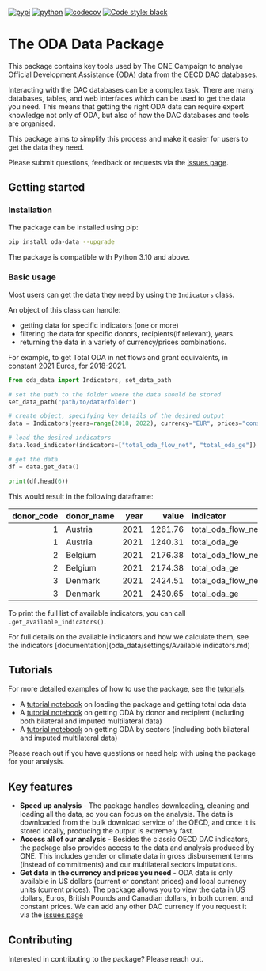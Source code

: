 [![pypi](https://img.shields.io/pypi/v/oda_data.svg)](https://pypi.org/project/oda_data/)
[![python](https://img.shields.io/pypi/pyversions/oda_data.svg)](https://pypi.org/project/oda_data/)
[![codecov](https://codecov.io/gh/ONEcampaign/oda_data_package/branch/main/graph/badge.svg?token=G8N8BWWPL8)](https://codecov.io/gh/ONEcampaign/oda_data_package)
[![Code style: black](https://img.shields.io/badge/code%20style-black-000000.svg)](https://github.com/psf/black)

# The ODA Data Package
This package contains key tools used by The ONE Campaign to analyse Official Development Assistance (ODA) data from
the OECD [DAC](https://www.oecd.org/dac/stats/) databases.

Interacting with the DAC databases can be a complex task. There are many databases, tables, and web interfaces which
can be used to get the data you need. This means that getting the right ODA data can require expert knowledge not only
of ODA, but also of how the DAC databases and tools are organised.

This package aims to simplify this process and make it easier for users to get the data they need.

Please submit questions, feedback or requests via 
the [issues page](https://github.com/ONEcampaign/oda_data_package/issues).

## Getting started

### Installation
The package can be installed using pip:

```bash
pip install oda-data --upgrade
```

The package is compatible with Python 3.10 and above.

### Basic usage

Most users can get the data they need by using the `Indicators` class.

An object of this class can handle:
- getting data for specific indicators (one or more)
- filtering the data for specific donors, recipients(if relevant), years.
- returning the data in a variety of currency/prices combinations.

For example, to get Total ODA in net flows and grant equivalents, in constant 2021 Euros, for 2018-2021.

```python
from oda_data import Indicators, set_data_path

# set the path to the folder where the data should be stored
set_data_path("path/to/data/folder")

# create object, specifying key details of the desired output
data = Indicators(years=range(2018, 2022), currency="EUR", prices="constant", base_year=2021)

# load the desired indicators
data.load_indicator(indicators=["total_oda_flow_net", "total_oda_ge"])

# get the data
df = data.get_data()

print(df.head(6))
```
This would result in the following dataframe:

|      donor_code | donor_name   |   year |   value | indicator          | currency   | prices   |
|----------------:|:-------------|-------:|--------:|:-------------------|:-----------|:---------|
|               1 | Austria      |   2021 | 1261.76 | total_oda_flow_net | EUR        | constant |
|               1 | Austria      |   2021 | 1240.31 | total_oda_ge       | EUR        | constant |
|               2 | Belgium      |   2021 | 2176.38 | total_oda_flow_net | EUR        | constant |
|               2 | Belgium      |   2021 | 2174.38 | total_oda_ge       | EUR        | constant |
|               3 | Denmark      |   2021 | 2424.51 | total_oda_flow_net | EUR        | constant |
|               3 | Denmark      |   2021 | 2430.65 | total_oda_ge       | EUR        | constant |


To print the full list of available indicators, you can call `.get_available_indicators()`.

For full details on the available indicators and how we calculate them,
see the indicators [documentation](oda_data/settings/Available indicators.md)

## Tutorials
For more detailed examples of how to use the package, see the [tutorials](tutorials).
- A [tutorial notebook](tutorials/1.%20total_donor_oda.ipynb) on loading the package and getting total oda data
- A [tutorial notebook](tutorials/2.%20total_recipient_oda_by_donor.ipynb) on getting ODA by donor and recipient
  (including both bilateral and imputed multilateral data)
- A [tutorial notebook](tutorials/3.%20sector_analysis_by_donor_and_recipient.ipynb) on getting ODA by sectors
  (including both bilateral and imputed multilateral data)

Please reach out if you have questions or need help with using the package for your analysis.

## Key features

- **Speed up analysis** - The package handles downloading, cleaning and loading all the data, so you can focus on the 
analysis. The data is downloaded from the bulk download service of the OECD, and once it is stored locally, producing
the output is extremely fast.
- **Access all of our analysis** - Besides the classic OECD DAC indicators, the package also provides access to the
data and analysis produced by ONE. This includes gender or climate data in gross disbursement terms (instead of
commitments) and our multilateral sectors imputations.
- **Get data in the currency and prices you need** - ODA data is only available in US dollars (current or constant 
prices) and local currency units (current prices). The package allows you to view the data in US dollars, Euros,
British Pounds and Canadian dollars, in both current and constant prices. We can add any other DAC currency if you
request it via the [issues page](https://github.com/ONEcampaign/oda_data_package/issues)

## Contributing
Interested in contributing to the package? Please reach out.
